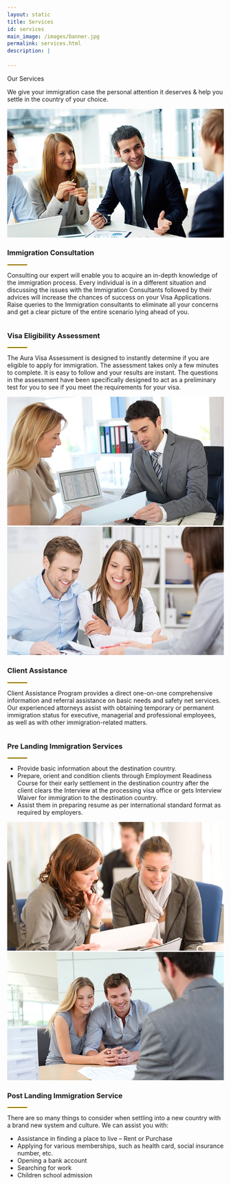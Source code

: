 ```yaml
---
layout: static
title: Services
id: services
main_image: /images/banner.jpg
permalink: services.html
description: |
 
---
```

<div class="ui vertical stripe pad_140 services_page" >
   <div class="ui container">
      <p class="section_heading mb_40 theme_green text_center">Our Services</p>
      <p class="text_center p_16">We give your immigration case the personal attention it deserves & help you settle in the country of your choice.</p>
      <div class="ui grid centered middle aligned stackable mt_50">
        <div class="eight wide column">
            <img src="images/services-img1.jpg" class="ui image">
        </div>
        <div class="eight wide column left aligned">
            <h3 class="p_20">Immigration Consultation</h3>
                  <div class="mb_20 mt_20"> 
                    <hr style="max-width:100%;width:45px; border:1px solid #fecd2a;">
                  </div>
                <p class="p_16"> Consulting our expert will enable you to acquire an in-depth knowledge of the immigration process. Every individual is in a different situation and discussing the issues with the Immigration Consultants followed by their advices will increase the chances of success on your Visa Applications. Raise queries to the Immigration consultants to eliminate all your concerns and get a clear picture of the entire scenario lying ahead of you.</p>
        </div>
      </div>
      <div class="ui grid centered middle aligned stackable mt_50">
        <div class="eight wide column left aligned">
            <h3 class="p_20">Visa Eligibility Assessment</h3>
                  <div class="mb_20 mt_20"> 
                    <hr style="max-width:100%;width:45px; border:1px solid #fecd2a;">
                  </div>
                <p class="p_16"> The Aura Visa Assessment is designed to instantly determine if you are eligible to apply for immigration. The assessment takes only a few minutes to complete. It is easy to follow and your results are instant. The questions in the assessment have been specifically designed to act as a preliminary test for you to see if you meet the requirements for your visa.</p>
        </div>
        <div class="eight wide column">
            <img src="images/services-img2.jpg" class="ui image">
        </div>
      </div>
      <div class="ui grid centered middle aligned stackable mt_50">
        <div class="eight wide column">
            <img src="images/services-img4.jpg" class="ui image">
        </div>
        <div class="eight wide column left aligned">
            <h3 class="p_20">Client Assistance</h3>
                  <div class="mb_20 mt_20"> 
                    <hr style="max-width:100%;width:45px; border:1px solid #fecd2a;">
                  </div>
                <p class="p_16"> Client Assistance Program provides a direct one-on-one comprehensive information and referral assistance on basic needs and safety net services. Our experienced attorneys assist with obtaining temporary or permanent immigration status for executive, managerial and professional employees, as well as with other immigration-related matters.</p>
        </div>
      </div>
      <div class="ui grid centered middle aligned stackable mt_50">
        <div class="eight wide column left aligned">
            <h3 class="p_20">Pre Landing Immigration Services</h3>
                  <div class="mb_20 mt_20"> 
                    <hr style="max-width:100%;width:45px; border:1px solid #fecd2a;">
                  </div>
                  <ul>
                    <li class="p_16">Provide basic information about the destination country.</li>
                    <li class="p_16">Prepare, orient and condition clients through Employment Readiness Course for their early settlement in the destination country after the client clears the Interview at the processing visa office or gets Interview Waiver for immigration to the destination country.</li>
                    <li class="p_16">Assist them in preparing resume as per international standard format as required by employers.</li>
                  </ul>
        </div>
        <div class="eight wide column">
            <img src="images/services-img5.jpg" class="ui image">
        </div>
      </div>
      <div class="ui grid centered middle aligned stackable mt_50">
        <div class="eight wide column">
            <img src="images/services-img6.jpg" class="ui image">
        </div>
       <div class="eight wide column left aligned">
            <h3 class="p_20">Post Landing  Immigration Service</h3>
                  <div class="mb_20 mt_20"> 
                    <hr style="max-width:100%;width:45px; border:1px solid #fecd2a;">
                  </div>
                <p class="p_16"> There are so many things to consider when settling into a new country with a brand new system and culture. We can assist you with:</p>
                 <ul>
                  <li class="p_16">Assistance in finding a place to live – Rent or Purchase</li>
                  <li class="p_16">Applying for various memberships, such as health card, social insurance number, etc.</li>
                  <li class="p_16">Opening a bank account</li>
                  <li class="p_16">Searching for work</li>
                  <li class="p_16">Children school admission</li>
                </ul>
        </div>
      </div>
   </div>
</div>
